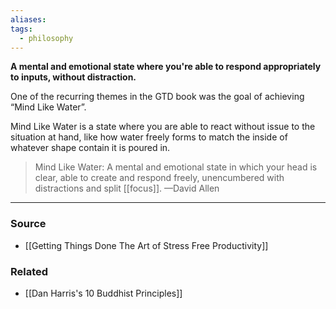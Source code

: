 ```yaml
---
aliases: 
tags:
  - philosophy
---
```

**A mental and emotional state where you're able to respond appropriately to inputs, without distraction.**

One of the recurring themes in the GTD book was the goal of achieving “Mind Like Water”. 

Mind Like Water is a state where you are able to react without issue to the situation at hand, like how water freely forms to match the inside of whatever shape contain it is poured in.

> Mind Like Water: A mental and emotional state in which your head is clear, able to create and respond freely, unencumbered with distractions and split [[focus]].
—David Allen
> 

---

### Source
- [[Getting Things Done The Art of Stress Free Productivity]]

### Related
- [[Dan Harris's 10 Buddhist Principles]]